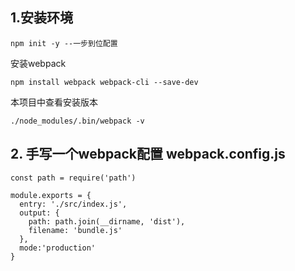 
## 1.安装环境
```
npm init -y --一步到位配置
```

安装webpack
```
npm install webpack webpack-cli --save-dev

```
本项目中查看安装版本
```
./node_modules/.bin/webpack -v
```

## 2. 手写一个webpack配置 webpack.config.js
```
const path = require('path')

module.exports = {
  entry: './src/index.js',
  output: {
    path: path.join(__dirname, 'dist'),
    filename: 'bundle.js'
  },
  mode:'production'
}

```